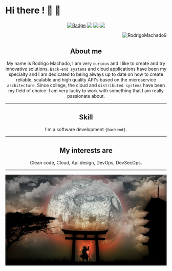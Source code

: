 # Hi there ! :shell: :dragon:

<p align="center">
  <a href="https://stackoverflow.com/users/11627266/rmachado?tab=profile">
    <div style="text-align: center;">
    <img align="center" alt="Badge" height="25" src="https://img.shields.io/badge/-stackoverflow-black?style=flat-square&logo=Stackoverflow&logoColor=white&link=https://stackoverflow.com/users/11627266/rmachado?tab=profile" />
  </a>
      <a href="https://www.reddit.com/user/evilmachado/" target="_blank" >
	    <img
      align="center"
      height="25"
      src="https://img.shields.io/badge/-reddit-black?style=flat-square&logo=Reddit&logoColor=white&link=https://www.reddit.com/user/evilmachado/)](https://www.reddit.com/user/evilmachado/)"</a>
      <a href="https://discord.com/channels/@me/962419534386565120/" target="_blank" >
	    <img
      align="center"
      height="25"
      src="https://img.shields.io/badge/-discord-black?style=flat-square&logo=Discord&logoColor=white&link=https://discord.com/channels/@me/962419534386565120/)](https://discord.com/channels/@me/962419534386565120/)"</a>
      <a href="https://www.linkedin.com/in/rodrigo-machado-6b0b33177/" >
	    <img
      align="center"
      height="25"
      onclick="window.open('https://www.linkedin.com/in/rodrigo-machado-6b0b33177/')"
      src="https://img.shields.io/badge/-linkedin-blue?style=flat-square&logo=Linkedin&logoColor=white" /></a>
</p>

      

<p align="right">
	<img src="https://komarev.com/ghpvc/?username=RodrigoMachado9&label=Visitors" alt="RodrigoMachado9" />
	
</p>
  
[//]: # (>### About me  )
## About me  
My name is Rodrigo Machado, I am very ```curious``` and I like to create and try innovative solutions. ```Back-end systems``` and cloud applications  have been my specialty and I am dedicated to being always up to date on how to create reliable, scalable and high quality API's based on the microservice ```architecture```.
Since college, the cloud and ```distributed systems``` have been my field of choice. I am very lucky to work with something that I am really passionate about. 

***

## Skill
I'm a software development ```{backend}```.
***


## My interests are
Clean code, Cloud, Api design, DevOps, DevSecOps.
***

[//]: # ([![Matrix SVG]&#40;https://raw.githubusercontent.com/rodrigograca31/rodrigograca31/master/matrix.svg&#41;]&#40;https://www.youtube.com/watch?v=SDkAGkd4NLc&#41; )
[//]: # ([![Matrix SVG]&#40;matrix.svg&#41;]&#40;https://www.youtube.com/watch?v=SDkAGkd4NLc&#41; )
[![Matrix SVG](samurai.png)](https://github.com/RodrigoMachado9) 

[//]: # (<a href="https://github.com/ryo-ma/github-profile-trophy">)

[//]: # (  <img width=800 src="https://github-profile-trophy.vercel.app/?username=RodrigoMachado9&theme=chalk&column=8&no-frame=true&no-bg=true"/>)

[//]: # (</a>)

[//]: # ()
[//]: # ()
[//]: # (<p align="center">)

[//]: # (  <a href="https://github.com/anuraghazra/github-readme-stats">)

[//]: # (    <div style="text-align: center;">)

[//]: # (    <img align="center" alt="GIF" height="165" src="https://media.giphy.com/media/du3J3cXyzhj75IOgvA/giphy.gif" />)

[//]: # (    <img)

[//]: # (      align="center")

[//]: # (      height="165")

[//]: # (      src="https://github-readme-stats.vercel.app/api?username=RodrigoMachado9&count_private=true&show_icons=true&custom_title=Github%20Status&hide=issues&theme=gruvbox")

[//]: # (    />)

[//]: # (  </a>)

[//]: # (</p>)

[//]: # ()



